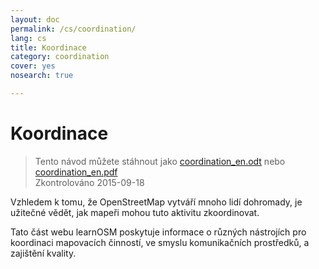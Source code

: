 ```yaml
---
layout: doc
permalink: /cs/coordination/
lang: cs
title: Koordinace
category: coordination
cover: yes
nosearch: true

---
```


Koordinace
============

> Tento návod můžete stáhnout jako [coordination_en.odt](/files/coordination_en.odt) nebo [coordination_en.pdf](/files/coordination_en.pdf)  
> Zkontrolováno 2015-09-18

Vzhledem k tomu, že OpenStreetMap vytváří mnoho lidí dohromady, je užitečné vědět, jak mapeři mohou tuto aktivitu zkoordinovat.

Tato část webu learnOSM poskytuje informace o různých nástrojích pro koordinaci mapovacích činností, ve smyslu komunikačních prostředků, a zajištění kvality.